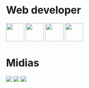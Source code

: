 <div>
  <h1>Web developer</h1>
  <img src="https://logospng.org/download/html-5/logo-html-5-512.png" width="50px" height="50px">
  <img src="https://logospng.org/download/css-3/logo-css-3-2048.png" width="50px" height="50px">
  <img src="https://trickdroid.org/wp-content/uploads/2019/12/Sobre-JavaScript-Definicao-Historia-Usos-e-Forcas.png" width="50px" height="50px">
  <img src="https://appmasters.io/static/react-47ce6e77f039020ee2e76a10c1e988e9.png" width="50px" height="50px">
</div>
<div>
  <h1>Midias</h1>
  <a href="https://instagram.com/mrcsxz_" target="_blank"> <img src="https://img.shields.io/badge/Instagram-E4405F?style=for-the-badge&logo=instagram&logoColor=white"></a>
  <a href="https://twitter.com/mrcsxz_" target="_blank".> <img src="https://img.shields.io/badge/Twitter-1DA1F2?style=for-the-badge&logo=twitter&logoColor=white"></a>
  <a href="https://www.linkedin.com/notifications/" target="_blank"> <img src="https://img.shields.io/badge/LinkedIn-0077B5?style=for-the-badge&logo=linkedin&logoColor=white"></a>
</div>
